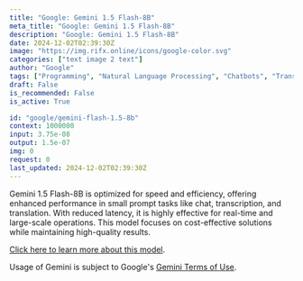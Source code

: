 ```yaml
---
title: "Google: Gemini 1.5 Flash-8B"
meta_title: "Google: Gemini 1.5 Flash-8B"
description: "Google: Gemini 1.5 Flash-8B"
date: 2024-12-02T02:39:30Z
image: "https://img.rifx.online/icons/google-color.svg"
categories: ["text image 2 text"]
author: "Google"
tags: ["Programming", "Natural Language Processing", "Chatbots", "Translation", "Technology/Web"]
draft: False
is_recommended: False
is_active: True

id: "google/gemini-flash-1.5-8b"
context: 1000000
input: 3.75e-08
output: 1.5e-07
img: 0
request: 0
last_updated: 2024-12-02T02:39:30Z
---
```


Gemini 1.5 Flash-8B is optimized for speed and efficiency, offering enhanced performance in small prompt tasks like chat, transcription, and translation. With reduced latency, it is highly effective for real-time and large-scale operations. This model focuses on cost-effective solutions while maintaining high-quality results.

[Click here to learn more about this model](https://developers.googleblog.com/en/gemini-15-flash-8b-is-now-generally-available-for-use/).

Usage of Gemini is subject to Google's [Gemini Terms of Use](https://ai.google.dev/terms).

